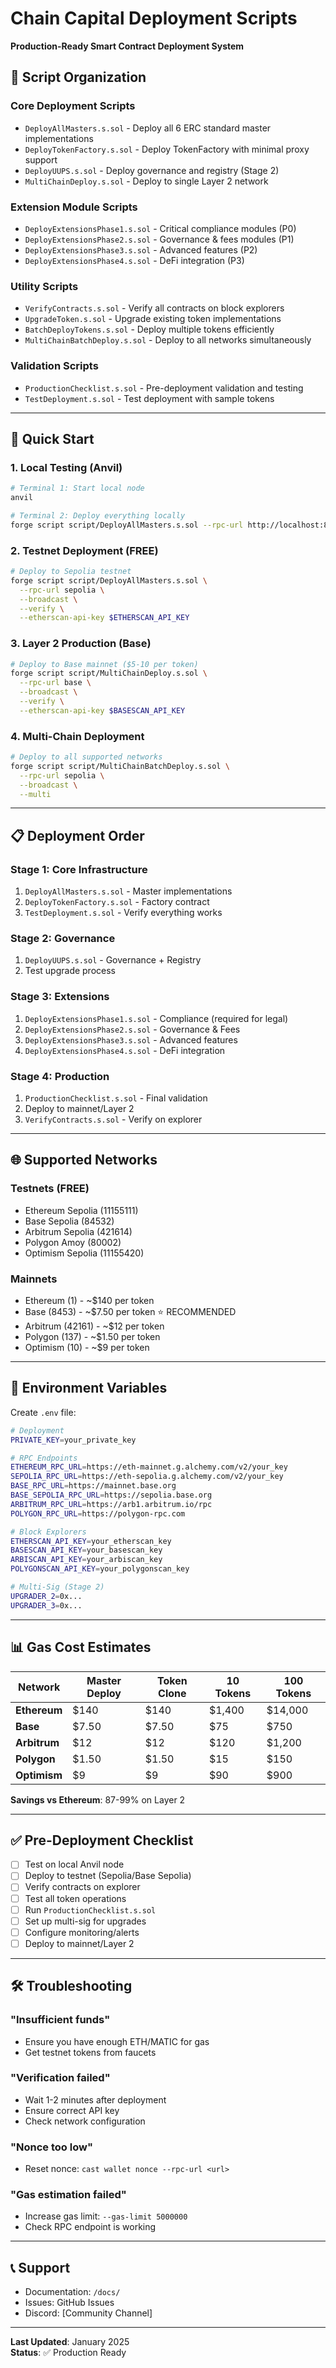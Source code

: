# Chain Capital Deployment Scripts
**Production-Ready Smart Contract Deployment System**

## 📁 Script Organization

### Core Deployment Scripts
- `DeployAllMasters.s.sol` - Deploy all 6 ERC standard master implementations
- `DeployTokenFactory.s.sol` - Deploy TokenFactory with minimal proxy support
- `DeployUUPS.s.sol` - Deploy governance and registry (Stage 2)
- `MultiChainDeploy.s.sol` - Deploy to single Layer 2 network

### Extension Module Scripts
- `DeployExtensionsPhase1.s.sol` - Critical compliance modules (P0)
- `DeployExtensionsPhase2.s.sol` - Governance & fees modules (P1)
- `DeployExtensionsPhase3.s.sol` - Advanced features (P2)
- `DeployExtensionsPhase4.s.sol` - DeFi integration (P3)

### Utility Scripts
- `VerifyContracts.s.sol` - Verify all contracts on block explorers
- `UpgradeToken.s.sol` - Upgrade existing token implementations
- `BatchDeployTokens.s.sol` - Deploy multiple tokens efficiently
- `MultiChainBatchDeploy.s.sol` - Deploy to all networks simultaneously

### Validation Scripts
- `ProductionChecklist.s.sol` - Pre-deployment validation and testing
- `TestDeployment.s.sol` - Test deployment with sample tokens

---

## 🚀 Quick Start

### 1. Local Testing (Anvil)
```bash
# Terminal 1: Start local node
anvil

# Terminal 2: Deploy everything locally
forge script script/DeployAllMasters.s.sol --rpc-url http://localhost:8545 --broadcast
```

### 2. Testnet Deployment (FREE)
```bash
# Deploy to Sepolia testnet
forge script script/DeployAllMasters.s.sol \
  --rpc-url sepolia \
  --broadcast \
  --verify \
  --etherscan-api-key $ETHERSCAN_API_KEY
```

### 3. Layer 2 Production (Base)
```bash
# Deploy to Base mainnet ($5-10 per token)
forge script script/MultiChainDeploy.s.sol \
  --rpc-url base \
  --broadcast \
  --verify \
  --etherscan-api-key $BASESCAN_API_KEY
```

### 4. Multi-Chain Deployment
```bash
# Deploy to all supported networks
forge script script/MultiChainBatchDeploy.s.sol \
  --rpc-url sepolia \
  --broadcast \
  --multi
```

---

## 📋 Deployment Order

### Stage 1: Core Infrastructure
1. `DeployAllMasters.s.sol` - Master implementations
2. `DeployTokenFactory.s.sol` - Factory contract
3. `TestDeployment.s.sol` - Verify everything works

### Stage 2: Governance
1. `DeployUUPS.s.sol` - Governance + Registry
2. Test upgrade process

### Stage 3: Extensions
1. `DeployExtensionsPhase1.s.sol` - Compliance (required for legal)
2. `DeployExtensionsPhase2.s.sol` - Governance & Fees
3. `DeployExtensionsPhase3.s.sol` - Advanced features
4. `DeployExtensionsPhase4.s.sol` - DeFi integration

### Stage 4: Production
1. `ProductionChecklist.s.sol` - Final validation
2. Deploy to mainnet/Layer 2
3. `VerifyContracts.s.sol` - Verify on explorer

---

## 🌐 Supported Networks

### Testnets (FREE)
- Ethereum Sepolia (11155111)
- Base Sepolia (84532)
- Arbitrum Sepolia (421614)
- Polygon Amoy (80002)
- Optimism Sepolia (11155420)

### Mainnets
- Ethereum (1) - ~$140 per token
- Base (8453) - ~$7.50 per token ⭐ RECOMMENDED
- Arbitrum (42161) - ~$12 per token
- Polygon (137) - ~$1.50 per token
- Optimism (10) - ~$9 per token

---

## 🔐 Environment Variables

Create `.env` file:
```bash
# Deployment
PRIVATE_KEY=your_private_key

# RPC Endpoints
ETHEREUM_RPC_URL=https://eth-mainnet.g.alchemy.com/v2/your_key
SEPOLIA_RPC_URL=https://eth-sepolia.g.alchemy.com/v2/your_key
BASE_RPC_URL=https://mainnet.base.org
BASE_SEPOLIA_RPC_URL=https://sepolia.base.org
ARBITRUM_RPC_URL=https://arb1.arbitrum.io/rpc
POLYGON_RPC_URL=https://polygon-rpc.com

# Block Explorers
ETHERSCAN_API_KEY=your_etherscan_key
BASESCAN_API_KEY=your_basescan_key
ARBISCAN_API_KEY=your_arbiscan_key
POLYGONSCAN_API_KEY=your_polygonscan_key

# Multi-Sig (Stage 2)
UPGRADER_2=0x...
UPGRADER_3=0x...
```

---

## 📊 Gas Cost Estimates

| Network | Master Deploy | Token Clone | 10 Tokens | 100 Tokens |
|---------|--------------|-------------|-----------|------------|
| **Ethereum** | $140 | $140 | $1,400 | $14,000 |
| **Base** | $7.50 | $7.50 | $75 | $750 |
| **Arbitrum** | $12 | $12 | $120 | $1,200 |
| **Polygon** | $1.50 | $1.50 | $15 | $150 |
| **Optimism** | $9 | $9 | $90 | $900 |

**Savings vs Ethereum**: 87-99% on Layer 2

---

## ✅ Pre-Deployment Checklist

- [ ] Test on local Anvil node
- [ ] Deploy to testnet (Sepolia/Base Sepolia)
- [ ] Verify contracts on explorer
- [ ] Test all token operations
- [ ] Run `ProductionChecklist.s.sol`
- [ ] Set up multi-sig for upgrades
- [ ] Configure monitoring/alerts
- [ ] Deploy to mainnet/Layer 2

---

## 🛠️ Troubleshooting

### "Insufficient funds"
- Ensure you have enough ETH/MATIC for gas
- Get testnet tokens from faucets

### "Verification failed"
- Wait 1-2 minutes after deployment
- Ensure correct API key
- Check network configuration

### "Nonce too low"
- Reset nonce: `cast wallet nonce --rpc-url <url>`

### "Gas estimation failed"
- Increase gas limit: `--gas-limit 5000000`
- Check RPC endpoint is working

---

## 📞 Support

- Documentation: `/docs/`
- Issues: GitHub Issues
- Discord: [Community Channel]

---

**Last Updated**: January 2025  
**Status**: ✅ Production Ready
